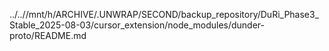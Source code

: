 ../..//mnt/h/ARCHIVE/.UNWRAP/SECOND/backup_repository/DuRi_Phase3_Stable_2025-08-03/cursor_extension/node_modules/dunder-proto/README.md